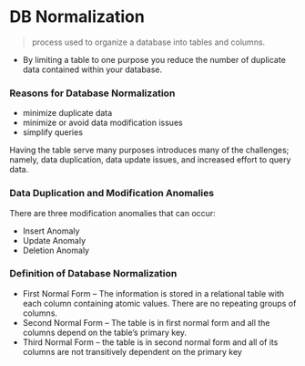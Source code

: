 # DB Normalization 

> process used to organize a database into tables and columns.

- By limiting a table to one purpose you reduce the number of duplicate data contained within your database.

### Reasons for Database Normalization
- minimize duplicate data
- minimize or avoid data modification issues
- simplify queries

Having the table serve many purposes introduces many of the challenges; namely, data duplication, data update issues, and increased effort to query data.

### Data Duplication and Modification Anomalies
There are three modification anomalies that can occur:
- Insert Anomaly
- Update Anomaly 
- Deletion Anomaly 

### Definition of Database Normalization

- First Normal Form – The information is stored in a relational table with each column containing atomic values. There are no repeating groups of columns.
- Second Normal Form – The table is in first normal form and all the columns depend on the table’s primary key.
- Third Normal Form – the table is in second normal form and all of its columns are not transitively dependent on the primary key